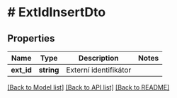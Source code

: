 # # ExtIdInsertDto

## Properties

Name | Type | Description | Notes
------------ | ------------- | ------------- | -------------
**ext_id** | **string** | Externí identifikátor |

[[Back to Model list]](../../README.md#models) [[Back to API list]](../../README.md#endpoints) [[Back to README]](../../README.md)
